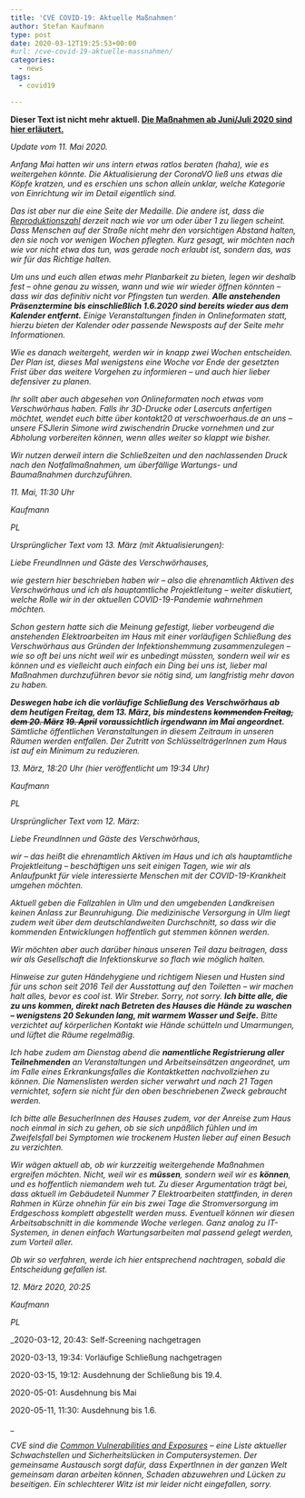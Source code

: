 ```yaml
---
title: 'CVE COVID-19: Aktuelle Maßnahmen'
author: Stefan Kaufmann
type: post
date: 2020-03-12T19:25:53+00:00
#url: /cve-covid-19-aktuelle-massnahmen/
categories:
  - news
tags:
  - covid19

---
```

**Dieser Text ist nicht mehr aktuell. [Die Maßnahmen ab Juni/Juli 2020 sind hier erläutert.][1]**

_Update vom 11. Mai 2020._

_Anfang Mai hatten wir uns intern etwas ratlos beraten (haha), wie es weitergehen könnte. Die Aktualisierung der CoronaVO ließ uns etwas die Köpfe kratzen, und es erschien uns schon allein unklar, welche Kategorie von Einrichtung wir im Detail eigentlich sind._

_Das ist aber nur die eine Seite der Medaille. Die andere ist, dass die [Reproduktionszahl][2] derzeit nach wie vor um oder über 1 zu liegen scheint. Dass Menschen auf der Straße nicht mehr den vorsichtigen Abstand halten, den sie noch vor wenigen Wochen pflegten. Kurz gesagt, wir möchten nach wie vor nicht etwa das tun, was gerade noch erlaubt ist, sondern das, was wir für das Richtige halten._

_Um uns und euch allen etwas mehr Planbarkeit zu bieten, legen wir deshalb fest – ohne genau zu wissen, wann und wie wir wieder öffnen könnten – dass wir das definitiv nicht vor Pfingsten tun werden. **Alle anstehenden Präsenztermine bis einschließlich 1.6.2020 sind bereits wieder aus dem Kalender entfernt.** Einige Veranstaltungen finden in Onlineformaten statt, hierzu bieten der Kalender oder passende Newsposts auf der Seite mehr Informationen._

_Wie es danach weitergeht, werden wir in knapp zwei Wochen entscheiden. Der Plan ist, dieses Mal wenigstens eine Woche vor Ende der gesetzten Frist über das weitere Vorgehen zu informieren – und auch hier lieber defensiver zu planen._

_Ihr sollt aber auch abgesehen von Onlineformaten noch etwas vom Verschwörhaus haben. Falls ihr 3D-Drucke oder Lasercuts anfertigen möchtet, wendet euch bitte über kontakt20 at verschwoerhaus.de an uns – unsere FSJlerin Simone wird zwischendrin Drucke vornehmen und zur Abholung vorbereiten können, wenn alles weiter so klappt wie bisher._

_Wir nutzen derweil intern die Schließzeiten und den nachlassenden Druck nach den Notfallmaßnahmen, um überfällige Wartungs- und Baumaßnahmen durchzuführen._

_11. Mai, 11:30 Uhr_

_Kaufmann_

_PL_

_Ursprünglicher Text vom 13. März (mit Aktualisierungen):_

_Liebe FreundInnen und Gäste des Verschwörhauses,_

_wie gestern hier beschrieben haben wir – also die ehrenamtlich Aktiven des Verschwörhaus und ich als hauptamtliche Projektleitung – weiter diskutiert, welche Rolle wir in der aktuellen COVID-19-Pandemie wahrnehmen möchten._

_Schon gestern hatte sich die Meinung gefestigt, lieber vorbeugend die anstehenden Elektroarbeiten im Haus mit einer vorläufigen Schließung des Verschwörhaus aus Gründen der Infektionshemmung zusammenzulegen – wie so oft bei uns nicht weil wir es unbedingt müssten, sondern weil wir es können und es vielleicht auch einfach ein Ding bei uns ist, lieber mal Maßnahmen durchzuführen bevor sie nötig sind, um langfristig mehr davon zu haben._

_**Deswegen habe ich die vorläufige Schließung des Verschwörhaus ab dem heutigen Freitag, dem 13. März, bis mindestens <del>kommenden Freitag, dem 20. März</del> <del>19. April</del> voraussichtlich irgendwann im Mai angeordnet.** Sämtliche öffentlichen Veranstaltungen in diesem Zeitraum in unseren Räumen werden entfallen. Der Zutritt von SchlüsselträgerInnen zum Haus ist auf ein Minimum zu reduzieren._

_13. März, 18:20 Uhr (hier veröffentlicht um 19:34 Uhr)_

_Kaufmann_

_PL_

_Ursprünglicher Text vom 12. März:_

_Liebe FreundInnen und Gäste des Verschwörhaus,_

_wir – das heißt die ehrenamtlich Aktiven im Haus und ich als hauptamtliche Projektleitung – beschäftigen uns seit einigen Tagen, wie wir als Anlaufpunkt für viele interessierte Menschen mit der COVID-19-Krankheit umgehen möchten._

_Aktuell geben die Fallzahlen in Ulm und den umgebenden Landkreisen keinen Anlass zur Beunruhigung. Die medizinische Versorgung in Ulm liegt zudem weit über dem deutschlandweiten Durchschnitt, so dass wir die kommenden Entwicklungen hoffentlich gut stemmen können werden._

_Wir möchten aber auch darüber hinaus unseren Teil dazu beitragen, dass wir als Gesellschaft die Infektionskurve so flach wie möglich halten._

_Hinweise zur guten Händehygiene und richtigem Niesen und Husten sind für uns schon seit 2016 Teil der Ausstattung auf den Toiletten – wir machen halt alles, bevor es cool ist. Wir Streber. Sorry, not sorry. **Ich bitte alle, die zu uns kommen, direkt nach Betreten des Hauses die Hände zu waschen – wenigstens 20 Sekunden lang, mit warmem Wasser und Seife.** Bitte verzichtet auf körperlichen Kontakt wie Hände schütteln und Umarmungen, und lüftet die Räume regelmäßig._

_Ich habe zudem am Dienstag abend die **namentliche Registrierung aller Teilnehmenden** an Veranstaltungen und Arbeitseinsätzen angeordnet, um im Falle eines Erkrankungsfalles die Kontaktketten nachvollziehen zu können. Die Namenslisten werden sicher verwahrt und nach 21 Tagen vernichtet, sofern sie nicht für den oben beschriebenen Zweck gebraucht werden._

_Ich bitte alle BesucherInnen des Hauses zudem, vor der Anreise zum Haus noch einmal in sich zu gehen, ob sie sich unpäßlich fühlen und im Zweifelsfall bei Symptomen wie trockenem Husten lieber auf einen Besuch zu verzichten._

_Wir wägen aktuell ab, ob wir kurzzeitig weitergehende Maßnahmen ergreifen möchten. Nicht, weil wir es **müssen**, sondern weil wir es **können**, und es hoffentlich niemandem weh tut. Zu dieser Argumentation trägt bei, dass aktuell im Gebäudeteil Nummer 7 Elektroarbeiten stattfinden, in deren Rahmen in Kürze ohnehin für ein bis zwei Tage die Stromversorgung im Erdgeschoss komplett abgestellt werden muss. Eventuell können wir diesen Arbeitsabschnitt in die kommende Woche verlegen. Ganz analog zu IT-Systemen, in denen einfach Wartungsarbeiten mal passend gelegt werden, zum Vorteil aller._

_Ob wir so verfahren, werde ich hier entsprechend nachtragen, sobald die Entscheidung gefallen ist._

_12. März 2020, 20:25_

_Kaufmann_

_PL_

_2020-03-12, 20:43: Self-Screening nachgetragen

2020-03-13, 19:34: Vorläufige Schließung nachgetragen

2020-03-15, 19:12: Ausdehnung der Schließung bis 19.4.

2020-05-01: Ausdehnung bis Mai

2020-05-11, 11:30: Ausdehnung bis 1.6.

_

_CVE sind die [Common Vulnerabilities and Exposures][3] – eine Liste aktueller Schwachstellen und Sicherheitslücken in Computersystemen. Der gemeinsame Austausch sorgt dafür, dass ExpertInnen in der ganzen Welt gemeinsam daran arbeiten können, Schaden abzuwehren und Lücken zu beseitigen. Ein schlechterer Witz ist mir leider nicht eingefallen, sorry._

 [1]: https://verschwoerhaus.de/covid-19-massnahmenplan-ab-juli-2020/
 [2]: https://de.wikipedia.org/wiki/Epidemiologie#Reproduktionszahl
 [3]: https://en.wikipedia.org/wiki/Common_Vulnerabilities_and_Exposures
